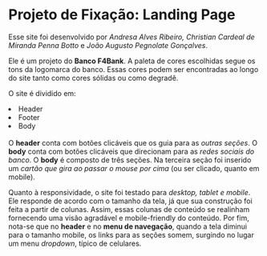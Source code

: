 # Projeto de Fixação: Landing Page

Esse site foi desenvolvido por <em>Andresa Alves Ribeiro, Christian Cardeal de Miranda Penna Botto</em> e <em>João Augusto Pegnolate Gonçalves</em>.

Ele é um projeto do <strong>Banco F4Bank</strong>.
A paleta de cores escolhidas segue os tons da logomarca do banco. Essas cores podem ser encontradas ao longo do site tanto como cores sólidas ou como degradê.

O site é dividido em:
<li>Header</li>
<li>Footer</li>
<li>Body</li>
<br>
O <strong>header</strong> conta com botões clicáveis que os guia para as <em>outras seções</em>.
O <strong>body</strong> conta com botões clicáveis que direcionam para as <em>redes sociais do banco</em>.
O <strong>body</strong> é composto de três seções. Na terceira seção foi inserido um <em>cartão que gira ao passar o mouse por cima</em> (ou ser clicado, quanto em mobile).

Quanto à responsividade, o site foi testado para <em>desktop, tablet e mobile</em>. Ele responde de acordo com o tamanho da tela, já que sua construção foi feita a partir de colunas. Assim, essas colunas de conteúdo se realinham fornecendo uma visão agradável e mobile-friendly do conteúdo.
Por fim, nota-se que no <strong>header</strong> e no <strong>menu de navegação</strong>, quando a tela diminui para o tamanho mobile, os links para as seções somem, surgindo no lugar um menu <em>dropdown</em>, típico de celulares.
